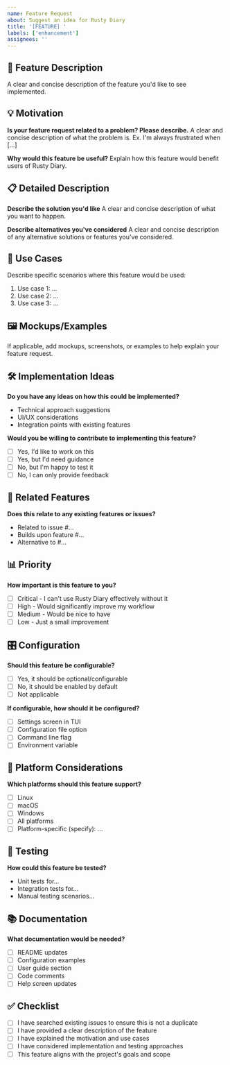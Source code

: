 ```yaml
---
name: Feature Request
about: Suggest an idea for Rusty Diary
title: '[FEATURE] '
labels: ['enhancement']
assignees: ''
---
```


## 🚀 Feature Description
A clear and concise description of the feature you'd like to see implemented.

## 💡 Motivation
**Is your feature request related to a problem? Please describe.**
A clear and concise description of what the problem is. Ex. I'm always frustrated when [...]

**Why would this feature be useful?**
Explain how this feature would benefit users of Rusty Diary.

## 📋 Detailed Description
**Describe the solution you'd like**
A clear and concise description of what you want to happen.

**Describe alternatives you've considered**
A clear and concise description of any alternative solutions or features you've considered.

## 🎯 Use Cases
Describe specific scenarios where this feature would be used:
1. Use case 1: ...
2. Use case 2: ...
3. Use case 3: ...

## 🖼️ Mockups/Examples
If applicable, add mockups, screenshots, or examples to help explain your feature request.

## 🛠️ Implementation Ideas
**Do you have any ideas on how this could be implemented?**
- Technical approach suggestions
- UI/UX considerations
- Integration points with existing features

**Would you be willing to contribute to implementing this feature?**
- [ ] Yes, I'd like to work on this
- [ ] Yes, but I'd need guidance
- [ ] No, but I'm happy to test it
- [ ] No, I can only provide feedback

## 🔗 Related Features
**Does this relate to any existing features or issues?**
- Related to issue #...
- Builds upon feature #...
- Alternative to #...

## 📊 Priority
**How important is this feature to you?**
- [ ] Critical - I can't use Rusty Diary effectively without it
- [ ] High - Would significantly improve my workflow
- [ ] Medium - Would be nice to have
- [ ] Low - Just a small improvement

## 🎛️ Configuration
**Should this feature be configurable?**
- [ ] Yes, it should be optional/configurable
- [ ] No, it should be enabled by default
- [ ] Not applicable

**If configurable, how should it be configured?**
- [ ] Settings screen in TUI
- [ ] Configuration file option
- [ ] Command line flag
- [ ] Environment variable

## 📱 Platform Considerations
**Which platforms should this feature support?**
- [ ] Linux
- [ ] macOS
- [ ] Windows
- [ ] All platforms
- [ ] Platform-specific (specify): ...

## 🧪 Testing
**How could this feature be tested?**
- Unit tests for...
- Integration tests for...
- Manual testing scenarios...

## 📚 Documentation
**What documentation would be needed?**
- [ ] README updates
- [ ] Configuration examples
- [ ] User guide section
- [ ] Code comments
- [ ] Help screen updates

## ✅ Checklist
- [ ] I have searched existing issues to ensure this is not a duplicate
- [ ] I have provided a clear description of the feature
- [ ] I have explained the motivation and use cases
- [ ] I have considered implementation and testing approaches
- [ ] This feature aligns with the project's goals and scope